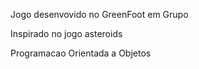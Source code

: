 Jogo desenvovido no GreenFoot em Grupo 



Inspirado no  jogo asteroids


Programacao Orientada a Objetos
